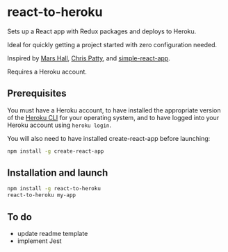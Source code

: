 # react-to-heroku

Sets up a React app with Redux packages and deploys to Heroku.

Ideal for quickly getting a project started with zero configuration needed.

Inspired by [Mars Hall](https://gist.github.com/mars/5e01bb2a074594b44870cb087f54fe2f), [Chris Patty](https://blog.cloudboost.io/extending-create-react-app-to-make-your-own-app-generator-5d7b1ddc246), and [simple-react-app](https://github.com/Kornil/simple-react-app).

Requires a Heroku account.

## Prerequisites

You must have a Heroku account, to have installed the appropriate version of the [Heroku CLI](https://devcenter.heroku.com/articles/heroku-cli) for your operating system, and to have logged into your Heroku account using `heroku login`.

You will also need to have installed create-react-app before launching:

```bash
npm install -g create-react-app
```

## Installation and launch

```sh
npm install -g react-to-heroku
react-to-heroku my-app
```

## To do

- update readme template
- implement Jest